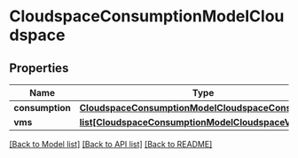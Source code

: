 # CloudspaceConsumptionModelCloudspace

## Properties
Name | Type | Description | Notes
------------ | ------------- | ------------- | -------------
**consumption** | [**CloudspaceConsumptionModelCloudspaceConsumption**](CloudspaceConsumptionModelCloudspaceConsumption.md) |  | [optional] 
**vms** | [**list[CloudspaceConsumptionModelCloudspaceVms]**](CloudspaceConsumptionModelCloudspaceVms.md) |  | [optional] 

[[Back to Model list]](../README.md#documentation-for-models) [[Back to API list]](../README.md#documentation-for-api-endpoints) [[Back to README]](../README.md)


